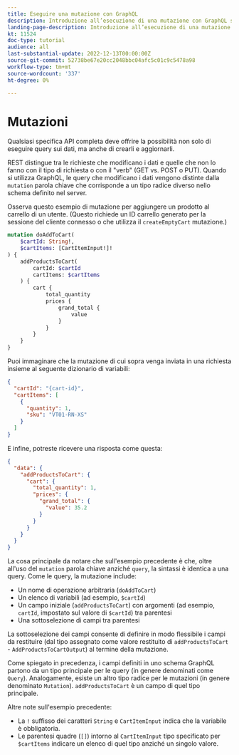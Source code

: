 ```yaml
---
title: Eseguire una mutazione con GraphQL
description: Introduzione all’esecuzione di una mutazione con GraphQL su Adobe Commerce e [!DNL Magento Open Source]. Esegui la tua prima mutazione utilizzando le chiamate POST.
landing-page-description: Introduzione all’esecuzione di una mutazione con GraphQL su Adobe Commerce e [!DNL Magento Open Source]. Esegui la tua prima mutazione utilizzando le chiamate POST.
kt: 11524
doc-type: tutorial
audience: all
last-substantial-update: 2022-12-13T00:00:00Z
source-git-commit: 52738be67e20cc2048bbc04afc5c01c9c5478a98
workflow-type: tm+mt
source-wordcount: '337'
ht-degree: 0%

---
```


# Mutazioni

Qualsiasi specifica API completa deve offrire la possibilità non solo di eseguire query sui dati, ma anche di crearli e aggiornarli.

REST distingue tra le richieste che modificano i dati e quelle che non lo fanno con il tipo di richiesta o con il &quot;verb&quot; (GET vs. POST o PUT).
Quando si utilizza GraphQL, le query che modificano i dati vengono distinte dalla `mutation` parola chiave che corrisponde a un tipo radice diverso nello schema definito nel server.

Osserva questo esempio di mutazione per aggiungere un prodotto al carrello di un utente. (Questo richiede un ID carrello generato per la sessione del cliente connesso o che utilizza il `createEmptyCart` mutazione.)

```graphql
mutation doAddToCart(
    $cartId: String!,
    $cartItems: [CartItemInput!]!
) {
    addProductsToCart(
        cartId: $cartId
        cartItems: $cartItems
    ) {
        cart {
            total_quantity
            prices {
                grand_total {
                    value
                }
            }
        }
    }
}
```

Puoi immaginare che la mutazione di cui sopra venga inviata in una richiesta insieme al seguente dizionario di variabili:

```json
{
  "cartId": "{cart-id}",
  "cartItems": [
    {
      "quantity": 1,
      "sku": "VT01-RN-XS"
    }
  ]
}
```

E infine, potreste ricevere una risposta come questa:

```json
{
  "data": {
    "addProductsToCart": {
      "cart": {
        "total_quantity": 1,
        "prices": {
          "grand_total": {
            "value": 35.2
          }
        }
      }
    }
  }
}
```

La cosa principale da notare che sull&#39;esempio precedente è che, oltre all&#39;uso del `mutation` parola chiave anziché `query`, la sintassi è identica a una query. Come le query, la mutazione include:

* Un nome di operazione arbitraria (`doAddToCart`)
* Un elenco di variabili (ad esempio, `$cartId`)
* Un campo iniziale (`addProductsToCart`) con argomenti (ad esempio, `cartId`, impostato sul valore di `$cartId`) tra parentesi
* Una sottoselezione di campi tra parentesi

La sottoselezione dei campi consente di definire in modo flessibile i campi da restituire (dal tipo assegnato come valore restituito di `addProductsToCart` - `AddProductsToCartOutput`) al termine della mutazione.

Come spiegato in precedenza, i campi definiti in uno schema GraphQL partono da un tipo principale per le query (in genere denominati come `Query`). Analogamente, esiste un altro tipo radice per le mutazioni (in genere denominato `Mutation`). `addProductsToCart` è un campo di quel tipo principale.

Altre note sull&#39;esempio precedente:

* La `!` suffisso dei caratteri `String` e `CartItemInput` indica che la variabile è obbligatoria.
* Le parentesi quadre (`[]`) intorno al `CartItemInput` tipo specificato per `$cartItems` indicare un elenco di quel tipo anziché un singolo valore.
